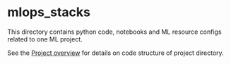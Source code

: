 # mlops_stacks

This directory contains python code, notebooks and ML resource configs related to one ML project.

See the [Project overview](../docs/project-overview.md) for details on code structure of project directory.
